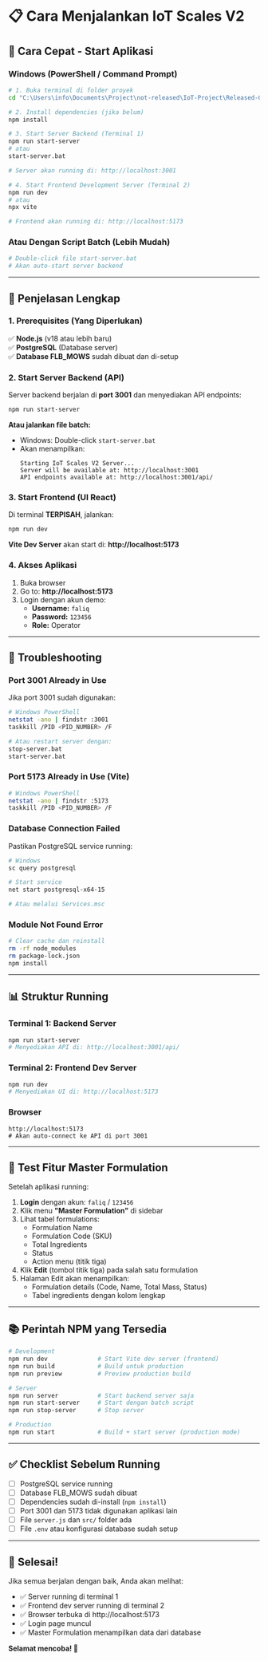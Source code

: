 # 📋 Cara Menjalankan IoT Scales V2

## 🚀 Cara Cepat - Start Aplikasi

### Windows (PowerShell / Command Prompt)

```bash
# 1. Buka terminal di folder proyek
cd "C:\Users\info\Documents\Project\not-released\IoT-Project\Released-Github\IoT-Scales\V2"

# 2. Install dependencies (jika belum)
npm install

# 3. Start Server Backend (Terminal 1)
npm run start-server
# atau
start-server.bat

# Server akan running di: http://localhost:3001

# 4. Start Frontend Development Server (Terminal 2)
npm run dev
# atau
npx vite

# Frontend akan running di: http://localhost:5173
```

### Atau Dengan Script Batch (Lebih Mudah)

```bash
# Double-click file start-server.bat
# Akan auto-start server backend
```

---

## 📝 Penjelasan Lengkap

### 1. Prerequisites (Yang Diperlukan)

✅ **Node.js** (v18 atau lebih baru)  
✅ **PostgreSQL** (Database server)  
✅ **Database FLB_MOWS** sudah dibuat dan di-setup

### 2. Start Server Backend (API)

Server backend berjalan di **port 3001** dan menyediakan API endpoints:

```bash
npm run start-server
```

**Atau jalankan file batch:**
- Windows: Double-click `start-server.bat`
- Akan menampilkan:
  ```
  Starting IoT Scales V2 Server...
  Server will be available at: http://localhost:3001
  API endpoints available at: http://localhost:3001/api/
  ```

### 3. Start Frontend (UI React)

Di terminal **TERPISAH**, jalankan:

```bash
npm run dev
```

**Vite Dev Server** akan start di: **http://localhost:5173**

### 4. Akses Aplikasi

1. Buka browser
2. Go to: **http://localhost:5173**
3. Login dengan akun demo:
   - **Username:** `faliq`
   - **Password:** `123456`
   - **Role:** Operator

---

## 🔧 Troubleshooting

### Port 3001 Already in Use

Jika port 3001 sudah digunakan:

```bash
# Windows PowerShell
netstat -ano | findstr :3001
taskkill /PID <PID_NUMBER> /F

# Atau restart server dengan:
stop-server.bat
start-server.bat
```

### Port 5173 Already in Use (Vite)

```bash
# Windows PowerShell
netstat -ano | findstr :5173
taskkill /PID <PID_NUMBER> /F
```

### Database Connection Failed

Pastikan PostgreSQL service running:

```bash
# Windows
sc query postgresql

# Start service
net start postgresql-x64-15

# Atau melalui Services.msc
```

### Module Not Found Error

```bash
# Clear cache dan reinstall
rm -rf node_modules
rm package-lock.json
npm install
```

---

## 📊 Struktur Running

### Terminal 1: Backend Server
```bash
npm run start-server
# Menyediakan API di: http://localhost:3001/api/
```

### Terminal 2: Frontend Dev Server  
```bash
npm run dev
# Menyediakan UI di: http://localhost:5173
```

### Browser
```
http://localhost:5173
# Akan auto-connect ke API di port 3001
```

---

## 🎯 Test Fitur Master Formulation

Setelah aplikasi running:

1. **Login** dengan akun: `faliq` / `123456`
2. Klik menu **"Master Formulation"** di sidebar
3. Lihat tabel formulations:
   - Formulation Name
   - Formulation Code (SKU)
   - Total Ingredients
   - Status
   - Action menu (titik tiga)
4. Klik **Edit** (tombol titik tiga) pada salah satu formulation
5. Halaman Edit akan menampilkan:
   - Formulation details (Code, Name, Total Mass, Status)
   - Tabel ingredients dengan kolom lengkap

---

## 📚 Perintah NPM yang Tersedia

```bash
# Development
npm run dev              # Start Vite dev server (frontend)
npm run build            # Build untuk production
npm run preview          # Preview production build

# Server
npm run server           # Start backend server saja
npm run start-server     # Start dengan batch script
npm run stop-server      # Stop server

# Production
npm run start            # Build + start server (production mode)
```

---

## ✅ Checklist Sebelum Running

- [ ] PostgreSQL service running
- [ ] Database FLB_MOWS sudah dibuat
- [ ] Dependencies sudah di-install (`npm install`)
- [ ] Port 3001 dan 5173 tidak digunakan aplikasi lain
- [ ] File `server.js` dan `src/` folder ada
- [ ] File `.env` atau konfigurasi database sudah setup

---

## 🎉 Selesai!

Jika semua berjalan dengan baik, Anda akan melihat:
- ✅ Server running di terminal 1
- ✅ Frontend dev server running di terminal 2  
- ✅ Browser terbuka di http://localhost:5173
- ✅ Login page muncul
- ✅ Master Formulation menampilkan data dari database

**Selamat mencoba! 🚀**



